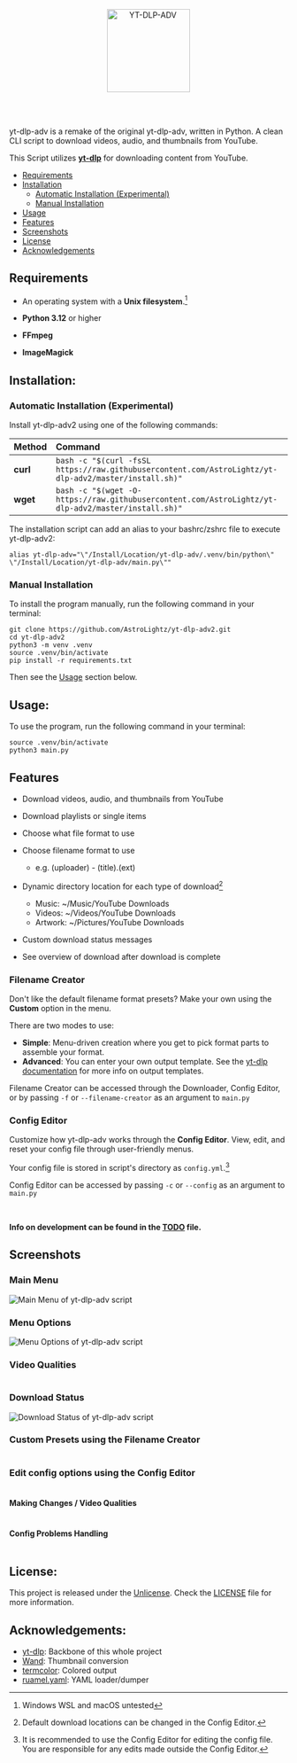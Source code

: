 <div align="center">
  <img src=".github/banner.png" alt="YT-DLP-ADV" height="150">
</div>

<br><br>

yt-dlp-adv is a remake of the original yt-dlp-adv, written in Python.
A clean CLI script to download videos, audio, and thumbnails from YouTube.

This Script utilizes <b>[yt-dlp](https://github.com/yt-dlp/yt-dlp)</b> for downloading content from YouTube.

<!-- Table of Contents -->

- [Requirements](#requirements)
- [Installation](#installation)
    - [Automatic Installation (Experimental)](#automatic-installation-experimental)
    - [Manual Installation](#manual-installation)
- [Usage](#usage)
- [Features](#features)
- [Screenshots](#screenshots)
- [License](#license)
- [Acknowledgements](#acknowledgements)

## Requirements

- An operating system with a <b>Unix filesystem</b>.[^1]

- <b>Python 3.12</b> or higher
- <b>FFmpeg</b>
- <b>ImageMagick</b>

[^1]: Windows WSL and macOS untested

## Installation:

### Automatic Installation (Experimental)

Install yt-dlp-adv2 using one of the following commands:

| Method   | Command                                                                                               |
|:---------|:------------------------------------------------------------------------------------------------------|
| **curl** | `bash -c "$(curl -fsSL https://raw.githubusercontent.com/AstroLightz/yt-dlp-adv2/master/install.sh)"` |
| **wget** | `bash -c "$(wget -O- https://raw.githubusercontent.com/AstroLightz/yt-dlp-adv2/master/install.sh)"`   |

The installation script can add an alias to your bashrc/zshrc file to execute yt-dlp-adv2:

```shell
alias yt-dlp-adv="\"/Install/Location/yt-dlp-adv/.venv/bin/python\" \"/Install/Location/yt-dlp-adv/main.py\""
```

### Manual Installation

To install the program manually, run the following command in your terminal:

```shell
git clone https://github.com/AstroLightz/yt-dlp-adv2.git
cd yt-dlp-adv2
python3 -m venv .venv
source .venv/bin/activate
pip install -r requirements.txt
```

Then see the [Usage](#usage) section below.

## Usage:

To use the program, run the following command in your terminal:

```shell
source .venv/bin/activate
python3 main.py
```

## Features

- Download videos, audio, and thumbnails from YouTube
- Download playlists or single items
- Choose what file format to use
- Choose filename format to use
    - e.g. (uploader) - (title).(ext)


- Dynamic directory location for each type of download[^2]
    - Music: ~/Music/YouTube Downloads
    - Videos: ~/Videos/YouTube Downloads
    - Artwork: ~/Pictures/YouTube Downloads


- Custom download status messages
- See overview of download after download is complete

### Filename Creator

Don't like the default filename format presets? Make your own using the <b>Custom</b> option in the menu.

There are two modes to use:

- <b>Simple</b>: Menu-driven creation where you get to pick format parts to assemble your format.
- <b>Advanced</b>: You can enter your own output template. See
  the [yt-dlp documentation](https://github.com/yt-dlp/yt-dlp?tab=readme-ov-file#output-template) for more info on
  output templates.

Filename Creator can be accessed through the Downloader, Config Editor, or by passing `-f` or `--filename-creator` as an
argument to `main.py`

### Config Editor

Customize how yt-dlp-adv works through the <b>Config Editor</b>. View, edit, and reset your config file through
user-friendly menus.

Your config file is stored in script's directory as `config.yml`.[^3]

Config Editor can be accessed by passing `-c` or `--config` as an argument to `main.py`

<br>

<b>Info on development can be found in the [TODO](./TODO) file.</b>

[^2]: Default download locations can be changed in the Config Editor.
[^3]: It is recommended to use the Config Editor for editing the config file. You are responsible for any edits made
outside the Config Editor.

## Screenshots

### Main Menu

<img src=".github/screenshots/main_menu.png" alt="Main Menu of yt-dlp-adv script">

### Menu Options

<img src=".github/screenshots/menu_choices.png" alt="Menu Options of yt-dlp-adv script">

### Video Qualities

<img src=".github/screenshots/video_qualities.png" alt="">

### Download Status

<img src=".github/screenshots/download_status.png" alt="Download Status of yt-dlp-adv script">

### Custom Presets using the Filename Creator

<img src=".github/screenshots/custom_presets.png" alt="">

### Edit config options using the Config Editor

<img src=".github/screenshots/config_editor.png" alt="">

#### Making Changes / Video Qualities

<img src=".github/screenshots/config_editor_edit2.png" alt="">

#### Config Problems Handling

<img src=".github/screenshots/config_error_handling.png" alt="">


<br>

## License:

This project is released under the [Unlicense](https://choosealicense.com/licenses/unlicense/). Check
the [LICENSE](./LICENSE) file for more information.

## Acknowledgements:

- [yt-dlp](https://github.com/yt-dlp/yt-dlp): Backbone of this whole project
- [Wand](https://pypi.org/project/Wand/): Thumbnail conversion
- [termcolor](https://pypi.org/project/termcolor/): Colored output
- [ruamel.yaml](https://pypi.org/project/ruamel.yaml/): YAML loader/dumper